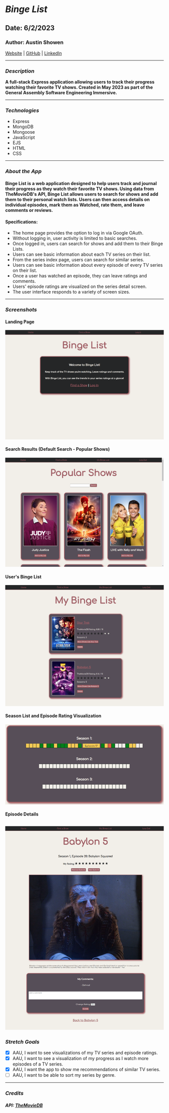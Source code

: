 # **_Binge List_**

## Date: 6/2/2023

### Author: Austin Showen

[Website](#) | [GitHub](https://github.com/austin-showen) | [LinkedIn](https://linkedin.com/in/austin-showen)

---

### **_Description_**

**A full-stack Express application allowing users to track their progress watching their favorite TV shows. Created in May 2023 as part of the General Assembly Software Engineering Immersive.**

---

### **_Technologies_**

- Express
- MongoDB
- Mongoose
- JavaScript
- EJS
- HTML
- CSS

---

### **_About the App_**

#### Binge List is a web application designed to help users track and journal their progress as they watch their favorite TV shows. Using data from TheMovieDB's API, Binge List allows users to search for shows and add them to their personal watch lists. Users can then access details on individual episodes, mark them as Watched, rate them, and leave comments or reviews.

#### Specifications:

- The home page provides the option to log in via Google OAuth.
- Without logging in, user activity is limited to basic searches.
- Once logged in, users can search for shows and add them to their Binge Lists.
- Users can see basic information about each TV series on their list.
- From the series index page, users can search for similar series.
- Users can see basic information about every episode of every TV series on their list.
- Once a user has watched an episode, they can leave ratings and comments.
- Users' episode ratings are visualized on the series detail screen.
- The user interface responds to a variety of screen sizes.

---

### **_Screenshots_**

#### Landing Page
![Landing Page](/screenshots/landing-page.png)

#### Search Results (Default Search - Popular Shows)
![Search Results](/screenshots/search-results.png)

#### User's Binge List
![Binge List](/screenshots/binge-list.png)

#### Season List and Episode Rating Visualization
![Season List](/screenshots/season-list.png)

#### Episode Details
![Episode Details](/screenshots/episode-details.png)
---

### **_Stretch Goals_**

- [x] AAU, I want to see visualizations of my TV series and episode ratings.
- [x] AAU, I want to see a visualization of my progress as I watch more episodes of a TV series.
- [x] AAU, I want the app to show me recommendations of similar TV series.
- [ ] AAU, I want to be able to sort my series by genre.

---

### **_Credits_**

##### API: [TheMovieDB](themoviedb.org)

